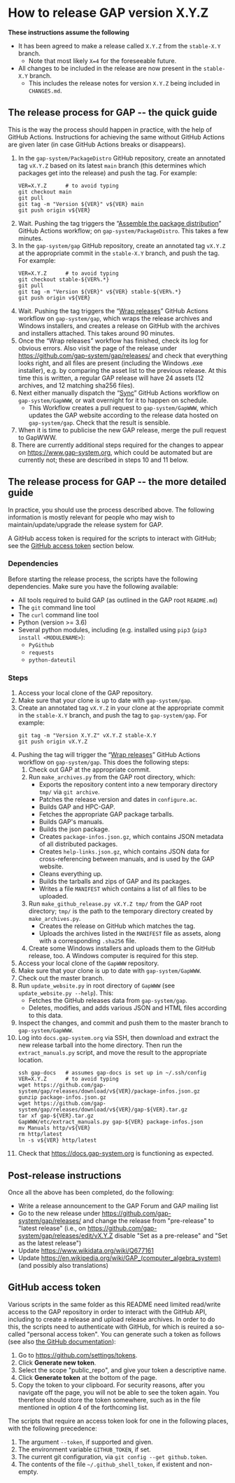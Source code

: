 # How to release GAP version X.Y.Z
 
**These instructions assume the following**
- It has been agreed to make a release called `X.Y.Z` from the `stable-X.Y` branch.
	- Note that most likely `X=4` for the foreseeable future.
- All changes to be included in the release are now present in the `stable-X.Y` branch.
	- This includes the release notes for version `X.Y.Z` being included in `CHANGES.md`.


## The release process for GAP -- the quick guide

This is the way the process should happen in practice, with the help of GitHub Actions. Instructions for achieving the same without GitHub Actions are given later (in case GitHub Actions breaks or disappears).

1. In the `gap-system/PackageDistro` GitHub repository, create an annotated tag `vX.Y.Z` based on its latest `main` branch (this determines which packages get into the release) and push the tag. For example:
    ```
    VER=X.Y.Z      # to avoid typing
    git checkout main
    git pull
    git tag -m "Version ${VER}" v${VER} main
    git push origin v${VER}
    ```
2. Wait. Pushing the tag triggers the “[Assemble the package distribution](https://github.com/gap-system/PackageDistro/actions/workflows/assemble-distro.yml)” GitHub Actions workflow; on `gap-system/PackageDistro`. This takes a few minutes.
2. In the `gap-system/gap` GitHub repository, create an annotated tag `vX.Y.Z` at the appropriate commit in the `stable-X.Y` branch, and push the tag. For example:
    ```
    VER=X.Y.Z      # to avoid typing
    git checkout stable-${VER%.*}
    git pull
    git tag -m "Version ${VER}" v${VER} stable-${VER%.*}
    git push origin v${VER}
    ```
4. Wait. Pushing the tag triggers the “[Wrap releases](https://github.com/gap-system/gap/actions/workflows/release.yml)” GitHub Actions workflow on `gap-system/gap`, which wraps the release archives and Windows installers, and creates a release on GitHub with the archives and installers attached. This takes around 90 minutes.
5. Once the “Wrap releases” workflow has finished, check its log for obvious errors. Also visit the page of the release under <https://github.com/gap-system/gap/releases/> and check that everything looks right, and all files are present (including the Windows .exe installer), e.g. by comparing the asset list to the previous release. At this time this is written, a regular GAP release will have 24 assets (12 archives, and 12 matching sha256 files).
6. Next either manually dispatch the “[Sync](https://github.com/gap-system/GapWWW/actions/workflows/sync.yml)” GitHub Actions workflow on `gap-system/GapWWW`, or wait overnight for it to happen on schedule.
	- This Workflow creates a pull request to `gap-system/GapWWW`, which updates the GAP website according to the release data hosted on `gap-system/gap`.  Check that the result is sensible.
6. When it is time to publicise the new GAP release, merge the pull request to GapWWW.
7. There are currently additional steps required for the changes to appear on <https://www.gap-system.org>, which could be automated but are currently not; these are described in steps 10 and 11 below.


## The release process for GAP -- the more detailed guide

In practice, you should use the process described above. The following information is mostly relevant for people who may wish to maintain/update/upgrade the release system for GAP.

A GitHub access token is required for the scripts to interact with GitHub; see the [GitHub access token](#github-access-token) section below. 

### Dependencies
Before starting the release process, the scripts have the following dependencies. Make sure you have the following available:
- All tools required to build GAP (as outlined in the GAP root `README.md`)
- The `git` command line tool
- The `curl` command line tool
- Python (version >= 3.6)
- Several python modules, including (e.g. installed using `pip3` (`pip3 install <MODULENAME>`):
  - `PyGithub`
  - `requests`
  - `python-dateutil`


### Steps

1. Access your local clone of the GAP repository.
2. Make sure that your clone is up to date with `gap-system/gap`.
3. Create an annotated tag `vX.Y.Z` in your clone at the appropriate commit in the `stable-X.Y` branch, and push the tag to `gap-system/gap`. For example:
    ```
    git tag -m "Version X.Y.Z" vX.Y.Z stable-X.Y
    git push origin vX.Y.Z
    ```  
4. Pushing the tag will trigger the “[Wrap releases](https://github.com/gap-system/gap/actions/workflows/release.yml)” GitHub Actions workflow on `gap-system/gap`. This does the following steps:
   1. Check out GAP at the appropriate commit.
   2. Run `make_archives.py` from the GAP root directory, which:
      - Exports the repository content into a new temporary directory `tmp/` via `git archive`.
	  - Patches the release version and dates in `configure.ac`.
      - Builds GAP and HPC-GAP.
      - Fetches the appropriate GAP package tarballs.
      - Builds GAP's manuals.
	  - Builds the json package.
      - Creates `package-infos.json.gz`, which contains JSON metadata of all distributed packages.
      - Creates `help-links.json.gz`, which contains JSON data for cross-referencing between manuals, and is used by the GAP website.
      - Cleans everything up.
      - Builds the tarballs and zips of GAP and its packages.
      - Writes a file `MANIFEST` which contains a list of all files to be uploaded.
   3. Run `make_github_release.py vX.Y.Z tmp/` from the GAP root directory; `tmp/` is the path to the temporary directory created by `make_archives.py`.
      - Creates the release on GitHub which matches the tag.
      - Uploads the archives listed in the `MANIFEST` file as assets, along with a corresponding `.sha256` file.
   4. Create some Windows installers and uploads them to the GitHub release, too. A Windows computer is required for this step.
5. Access your local clone of the `GapWWW` repository.
6. Make sure that your clone is up to date with `gap-system/GapWWW`.
7. Check out the master branch.
8. Run `update_website.py` in root directory of `GapWWW` (see `update_website.py --help`). This:
   - Fetches the GitHub releases data from `gap-system/gap`.
   - Deletes, modifies, and adds various JSON and HTML files according to this data.
9. Inspect the changes, and commit and push them to the master branch to `gap-system/GapWWW`.
10. Log into `docs.gap-system.org` via SSH, then download and extract the new release tarball into the home directory. Then run the `extract_manuals.py` script, and move the result to the appropriate location.
    ```
    ssh gap-docs   # assumes gap-docs is set up in ~/.ssh/config
    VER=X.Y.Z      # to avoid typing
    wget https://github.com/gap-system/gap/releases/download/v${VER}/package-infos.json.gz
    gunzip package-infos.json.gz
    wget https://github.com/gap-system/gap/releases/download/v${VER}/gap-${VER}.tar.gz
    tar xf gap-${VER}.tar.gz
    GapWWW/etc/extract_manuals.py gap-${VER} package-infos.json
    mv Manuals http/v${VER}
    rm http/latest
    ln -s v${VER} http/latest
    ```
11. Check that <https://docs.gap-system.org> is functioning as expected.


## Post-release instructions

Once all the above has been completed, do the following:

- Write a release announcement to the GAP Forum and GAP mailing list
- Go to the new release under <https://github.com/gap-system/gap/releases/> and
  change the release from "pre-release" to "latest release" (i.e., on <https://github.com/gap-system/gap/releases/edit/vX.Y.Z> disable "Set as a pre-release" and "Set as the latest release")
- Update <https://www.wikidata.org/wiki/Q677161>
- Update <https://en.wikipedia.org/wiki/GAP_(computer_algebra_system)>
  (and possibly also translations)


## GitHub access token
<a name="github-access-token"></a>

Various scripts in the same folder as this README need limited read/write access to the GAP repository in order to interact with the GitHub API, including to create a release and upload release archives. In order to do this, the scripts need to authenticate with GitHub, for which is reuired a so-called "personal access token".
You can generate such a token as follows (see also [the GitHub documentation](https://docs.github.com/en/github/authenticating-to-github/keeping-your-account-and-data-secure/creating-a-personal-access-token)):

1. Go to <https://github.com/settings/tokens>.
2. Click **Generate new token**.
3. Select the scope "public_repo", and give your token a descriptive name.
4. Click **Generate token** at the bottom of the page.
5. Copy the token to your clipboard. For security reasons, after you navigate off the page, you will not be able to see the token again. You therefore should store the token somewhere, such as in the file mentioned in option 4 of the forthcoming list.

The scripts that require an access token look for one in the following places, with the following precedence:
1. The argument `--token`, if supported and given.
2. The environment variable `GITHUB_TOKEN`, if set.
3. The current git configuration, via `git config --get github.token`.
4. The contents of the file `~/.github_shell_token`, if existent and non-empty.
